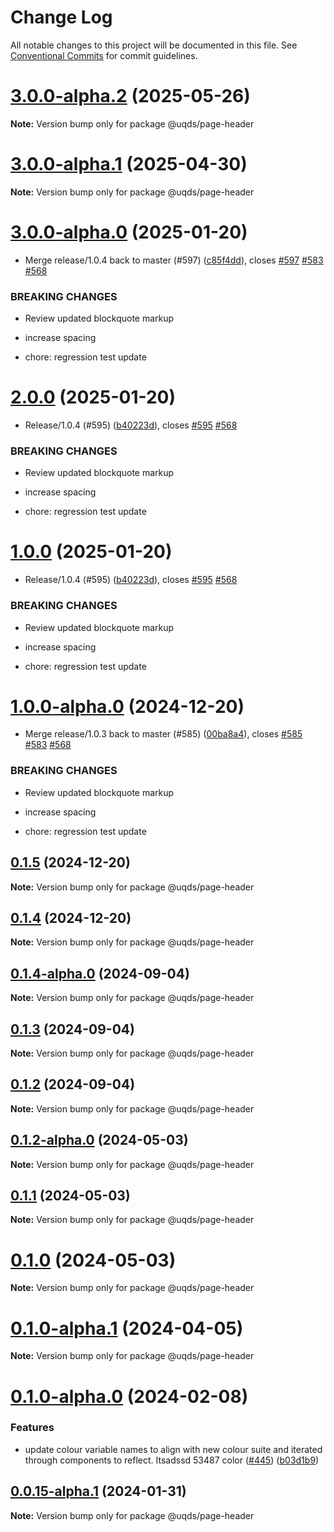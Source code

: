 # Change Log

All notable changes to this project will be documented in this file.
See [Conventional Commits](https://conventionalcommits.org) for commit guidelines.

# [3.0.0-alpha.2](https://github.com/uq-its-ss/design-system/compare/@uqds/page-header@3.0.0-alpha.1...@uqds/page-header@3.0.0-alpha.2) (2025-05-26)

**Note:** Version bump only for package @uqds/page-header

# [3.0.0-alpha.1](https://github.com/uq-its-ss/design-system/compare/@uqds/page-header@3.0.0-alpha.0...@uqds/page-header@3.0.0-alpha.1) (2025-04-30)

**Note:** Version bump only for package @uqds/page-header

# [3.0.0-alpha.0](https://github.com/uq-its-ss/design-system/compare/@uqds/page-header@1.0.0-alpha.0...@uqds/page-header@3.0.0-alpha.0) (2025-01-20)

- Merge release/1.0.4 back to master (#597) ([c85f4dd](https://github.com/uq-its-ss/design-system/commit/c85f4dd04601bad019d83edeb680dd919fd1aebb)), closes [#597](https://github.com/uq-its-ss/design-system/issues/597) [#583](https://github.com/uq-its-ss/design-system/issues/583) [#568](https://github.com/uq-its-ss/design-system/issues/568)

### BREAKING CHANGES

- Review updated blockquote markup

- increase spacing

- chore: regression test update

# [2.0.0](https://github.com/uq-its-ss/design-system/compare/@uqds/page-header@0.1.5...@uqds/page-header@2.0.0) (2025-01-20)

- Release/1.0.4 (#595) ([b40223d](https://github.com/uq-its-ss/design-system/commit/b40223d819d456f67620dfd880380b85214c4103)), closes [#595](https://github.com/uq-its-ss/design-system/issues/595) [#568](https://github.com/uq-its-ss/design-system/issues/568)

### BREAKING CHANGES

- Review updated blockquote markup

- increase spacing

- chore: regression test update

# [1.0.0](https://github.com/uq-its-ss/design-system/compare/@uqds/page-header@0.1.5...@uqds/page-header@1.0.0) (2025-01-20)

- Release/1.0.4 (#595) ([b40223d](https://github.com/uq-its-ss/design-system/commit/b40223d819d456f67620dfd880380b85214c4103)), closes [#595](https://github.com/uq-its-ss/design-system/issues/595) [#568](https://github.com/uq-its-ss/design-system/issues/568)

### BREAKING CHANGES

- Review updated blockquote markup

- increase spacing

- chore: regression test update

# [1.0.0-alpha.0](https://github.com/uq-its-ss/design-system/compare/@uqds/page-header@0.1.4-alpha.0...@uqds/page-header@1.0.0-alpha.0) (2024-12-20)

- Merge release/1.0.3 back to master (#585) ([00ba8a4](https://github.com/uq-its-ss/design-system/commit/00ba8a439019ed08ab357499c758be419f50f150)), closes [#585](https://github.com/uq-its-ss/design-system/issues/585) [#583](https://github.com/uq-its-ss/design-system/issues/583) [#568](https://github.com/uq-its-ss/design-system/issues/568)

### BREAKING CHANGES

- Review updated blockquote markup

- increase spacing

- chore: regression test update

## [0.1.5](https://github.com/uq-its-ss/design-system/compare/@uqds/page-header@0.1.4-alpha.0...@uqds/page-header@0.1.5) (2024-12-20)

**Note:** Version bump only for package @uqds/page-header

## [0.1.4](https://github.com/uq-its-ss/design-system/compare/@uqds/page-header@0.1.4-alpha.0...@uqds/page-header@0.1.4) (2024-12-20)

**Note:** Version bump only for package @uqds/page-header

## [0.1.4-alpha.0](https://github.com/uq-its-ss/design-system/compare/@uqds/page-header@0.1.3...@uqds/page-header@0.1.4-alpha.0) (2024-09-04)

**Note:** Version bump only for package @uqds/page-header

## [0.1.3](https://github.com/uq-its-ss/design-system/compare/@uqds/page-header@0.1.2-alpha.0...@uqds/page-header@0.1.3) (2024-09-04)

**Note:** Version bump only for package @uqds/page-header

## [0.1.2](https://github.com/uq-its-ss/design-system/compare/@uqds/page-header@0.1.2-alpha.0...@uqds/page-header@0.1.2) (2024-09-04)

**Note:** Version bump only for package @uqds/page-header

## [0.1.2-alpha.0](https://github.com/uq-its-ss/design-system/compare/@uqds/page-header@0.1.0-alpha.1...@uqds/page-header@0.1.2-alpha.0) (2024-05-03)

**Note:** Version bump only for package @uqds/page-header

## [0.1.1](https://github.com/uq-its-ss/design-system/compare/@uqds/page-header@0.1.0-alpha.1...@uqds/page-header@0.1.1) (2024-05-03)

**Note:** Version bump only for package @uqds/page-header

# [0.1.0](https://github.com/uq-its-ss/design-system/compare/@uqds/page-header@0.1.0-alpha.1...@uqds/page-header@0.1.0) (2024-05-03)

**Note:** Version bump only for package @uqds/page-header

# [0.1.0-alpha.1](https://github.com/uq-its-ss/design-system/compare/@uqds/page-header@0.1.0-alpha.0...@uqds/page-header@0.1.0-alpha.1) (2024-04-05)

**Note:** Version bump only for package @uqds/page-header

# [0.1.0-alpha.0](https://github.com/uq-its-ss/design-system/compare/@uqds/page-header@0.0.15-alpha.1...@uqds/page-header@0.1.0-alpha.0) (2024-02-08)

### Features

- update colour variable names to align with new colour suite and iterated through components to reflect. Itsadssd 53487 color ([#445](https://github.com/uq-its-ss/design-system/issues/445)) ([b03d1b9](https://github.com/uq-its-ss/design-system/commit/b03d1b9a7944f4552750706b276405b0988abf90))

## [0.0.15-alpha.1](https://github.com/uq-its-ss/design-system/compare/@uqds/page-header@0.0.15-alpha.0...@uqds/page-header@0.0.15-alpha.1) (2024-01-31)

**Note:** Version bump only for package @uqds/page-header
